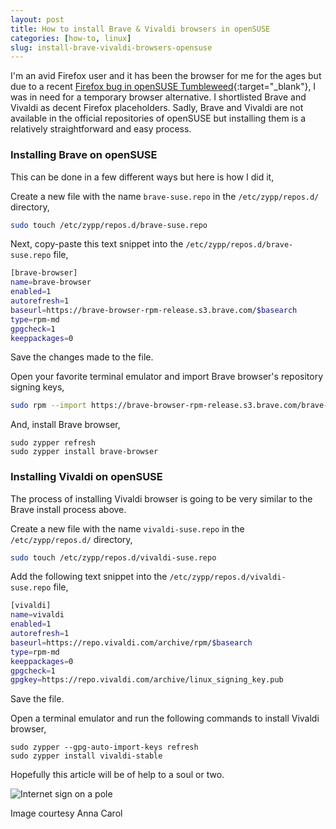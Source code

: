 ```yaml
---
layout: post
title: How to install Brave & Vivaldi browsers in openSUSE
categories: [how-to, linux]
slug: install-brave-vivaldi-browsers-opensuse
---
```


I'm an avid Firefox user and it has been the browser for me for the ages but due to a recent [Firefox bug in openSUSE Tumbleweed](https://bugzilla.opensuse.org/show_bug.cgi?id=1212101){:target="_blank"}, I was in need for a temporary browser alternative. I shortlisted Brave and Vivaldi as decent Firefox placeholders. Sadly, Brave and Vivaldi are not available in the official repositories of openSUSE but installing them is a relatively straightforward and easy process.  
<!--more-->

### Installing Brave on openSUSE  

This can be done in a few different ways but here is how I did it,  

Create a new file with the name <code>brave-suse.repo</code> in the <code>/etc/zypp/repos.d/</code> directory,  

```bash
sudo touch /etc/zypp/repos.d/brave-suse.repo
```

Next, copy-paste this text snippet into the <code>/etc/zypp/repos.d/brave-suse.repo</code> file,  

```bash
[brave-browser]
name=brave-browser
enabled=1
autorefresh=1
baseurl=https://brave-browser-rpm-release.s3.brave.com/$basearch
type=rpm-md
gpgcheck=1
keeppackages=0
```

Save the changes made to the file.  

Open your favorite terminal emulator and import Brave browser's repository signing keys,  

```bash
sudo rpm --import https://brave-browser-rpm-release.s3.brave.com/brave-core.asc
```

And, install Brave browser,  

```
sudo zypper refresh
sudo zypper install brave-browser
```

### Installing Vivaldi on openSUSE  

The process of installing Vivaldi browser is going to be very similar to the Brave install process above.  

Create a new file with the name <code>vivaldi-suse.repo</code> in the <code>/etc/zypp/repos.d/</code> directory,  

```bash
sudo touch /etc/zypp/repos.d/vivaldi-suse.repo
```

Add the following text snippet into the <code>/etc/zypp/repos.d/vivaldi-suse.repo</code> file,  

```bash
[vivaldi]
name=vivaldi
enabled=1
autorefresh=1
baseurl=https://repo.vivaldi.com/archive/rpm/$basearch
type=rpm-md
keeppackages=0
gpgcheck=1
gpgkey=https://repo.vivaldi.com/archive/linux_signing_key.pub
```

Save the file.  

Open a terminal emulator and run the following commands to install Vivaldi browser,  

```
sudo zypper --gpg-auto-import-keys refresh
sudo zypper install vivaldi-stable
```

Hopefully this article will be of help to a soul or two.  
  
![Internet sign on a pole](https://raw.githubusercontent.com/hakerdefo/hakerdefo.github.io/main/assets/image/internet_pole_roof_tiles.jpg "Internet sign on a pole")  
<figcaption>Image courtesy Anna Carol</figcaption>  
